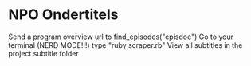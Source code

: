 NPO Ondertitels
===============
Send a program overview url to find_episodes("episdoe")
Go to your terminal (NERD MODE!!!)
type "ruby scraper.rb"
View all subtitles in the project subtitle folder
